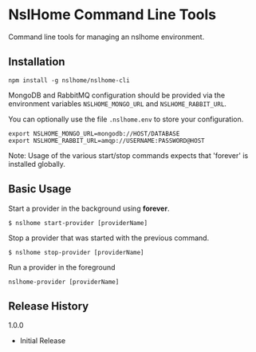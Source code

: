 NslHome Command Line Tools
=========

Command line tools for managing an nslhome environment.

## Installation

`npm install -g nslhome/nslhome-cli`

MongoDB and RabbitMQ configuration should be provided via the environment variables `NSLHOME_MONGO_URL` and `NSLHOME_RABBIT_URL`.

You can optionally use the file `.nslhome.env` to store your configuration.
```
export NSLHOME_MONGO_URL=mongodb://HOST/DATABASE
export NSLHOME_RABBIT_URL=amqp://USERNAME:PASSWORD@HOST
```

Note: Usage of the various start/stop commands expects that 'forever' is installed globally.

## Basic Usage

Start a provider in the background using **forever**.
```
$ nslhome start-provider [providerName]
```

Stop a provider that was started with the previous command.
```
$ nslhome stop-provider [providerName]
```

Run a provider in the foreground
```
nslhome-provider [providerName]
```



## Release History

1.0.0
* Initial Release
